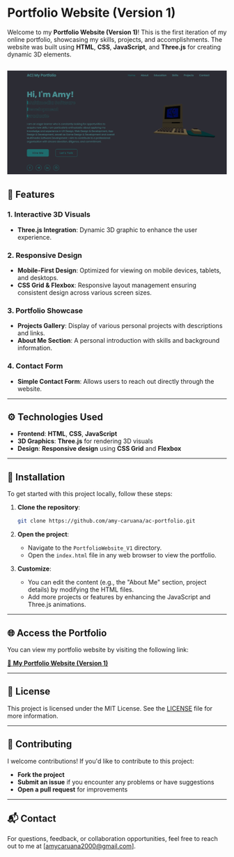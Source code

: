 
# Portfolio Website (Version 1)

Welcome to my **Portfolio Website (Version 1)**! This is the first iteration of my online portfolio, showcasing my skills, projects, and accomplishments. The website was built using **HTML**, **CSS**, **JavaScript**, and **Three.js** for creating dynamic 3D elements.

![Overview Picture](https://github.com/amy-caruana/ac-portfolio/blob/main/Projects/PortfolioWebsite_V1/images/overview.png)
---

## 🌟 Features

### **1. Interactive 3D Visuals**
- **Three.js Integration**: Dynamic 3D graphic to enhance the user experience.

### **2. Responsive Design**
- **Mobile-First Design**: Optimized for viewing on mobile devices, tablets, and desktops.
- **CSS Grid & Flexbox**: Responsive layout management ensuring consistent design across various screen sizes.

### **3. Portfolio Showcase**
- **Projects Gallery**: Display of various personal projects with descriptions and links.
- **About Me Section**: A personal introduction with skills and background information.

### **4. Contact Form**
- **Simple Contact Form**: Allows users to reach out directly through the website.

---

## ⚙️ Technologies Used

- **Frontend**: **HTML**, **CSS**, **JavaScript**
- **3D Graphics**: **Three.js** for rendering 3D visuals
- **Design**: **Responsive design** using **CSS Grid** and **Flexbox**

---

## 🚀 Installation

To get started with this project locally, follow these steps:

1. **Clone the repository**:
   ```bash
   git clone https://github.com/amy-caruana/ac-portfolio.git
   ```

2. **Open the project**:
   - Navigate to the `PortfolioWebsite_V1` directory.
   - Open the `index.html` file in any web browser to view the portfolio.

3. **Customize**:
   - You can edit the content (e.g., the "About Me" section, project details) by modifying the HTML files.
   - Add more projects or features by enhancing the JavaScript and Three.js animations.

---

## 🌐 Access the Portfolio

You can view my portfolio website by visiting the following link:

[🔗 **My Portfolio Website (Version 1)**](https://ac-portfolio.wuaze.com/)

---

## 📝 License

This project is licensed under the MIT License. See the [LICENSE](LICENSE) file for more information.

---

## 🤝 Contributing

I welcome contributions! If you'd like to contribute to this project:
- **Fork the project**
- **Submit an issue** if you encounter any problems or have suggestions
- **Open a pull request** for improvements

---

## 📬 Contact

For questions, feedback, or collaboration opportunities, feel free to reach out to me at [amycaruana2000@gmail.com].
